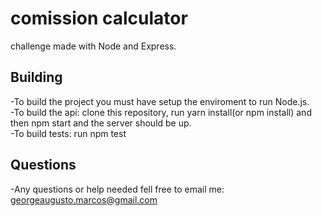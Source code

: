 # comission calculator
challenge made with Node and Express.

## Building
-To build the project you must have setup the enviroment to run Node.js.  <br /> 
-To build the api: clone this repository, run yarn install(or npm install) and then npm start and the server should be up.  <br /> 
-To build tests: run npm test  <br /> 

## Questions
-Any questions or help needed fell free to email me: georgeaugusto.marcos@gmail.com
